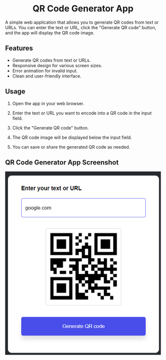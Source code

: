 <h1 align='center'>QR Code Generator App</h1>

A simple web application that allows you to generate QR codes from text or URLs. You can enter the text or URL, click the "Generate QR code" button, and the app will display the QR code image.

## Features

- Generate QR codes from text or URLs.
- Responsive design for various screen sizes.
- Error animation for invalid input.
- Clean and user-friendly interface.

## Usage

1. Open the app in your web browser.

2. Enter the text or URL you want to encode into a QR code in the input field.

3. Click the "Generate QR code" button.

4. The QR code image will be displayed below the input field.

5. You can save or share the generated QR code as needed.

## QR Code Generator App Screenshot

<p align="center">
  <img src="images/demo.png" alt="QR Code Generator App Screenshot">
</p>
